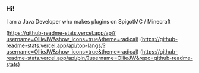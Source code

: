 ### Hi!

I am a Java Developer who makes plugins on SpigotMC / Minecraft

(https://github-readme-stats.vercel.app/api?username=OllieJW&show_icons=true&theme=radical)
(https://github-readme-stats.vercel.app/api/top-langs/?username=OllieJW&show_icons=true&theme=radical)
(https://github-readme-stats.vercel.app/api/pin/?username=OllieJW&repo=github-readme-stats)

